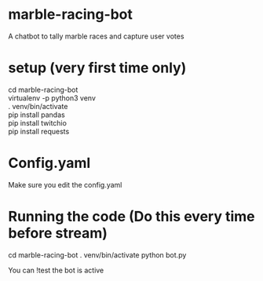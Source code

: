 # marble-racing-bot
A chatbot to tally marble races and capture user votes

# setup (very first time only)
cd marble-racing-bot  
virtualenv -p python3 venv  
. venv/bin/activate  
pip install pandas  
pip install twitchio  
pip install requests  

# Config.yaml
Make sure you edit the config.yaml

# Running the code (Do this every time before stream)
cd marble-racing-bot
. venv/bin/activate
python bot.py

You can !test the bot is active

